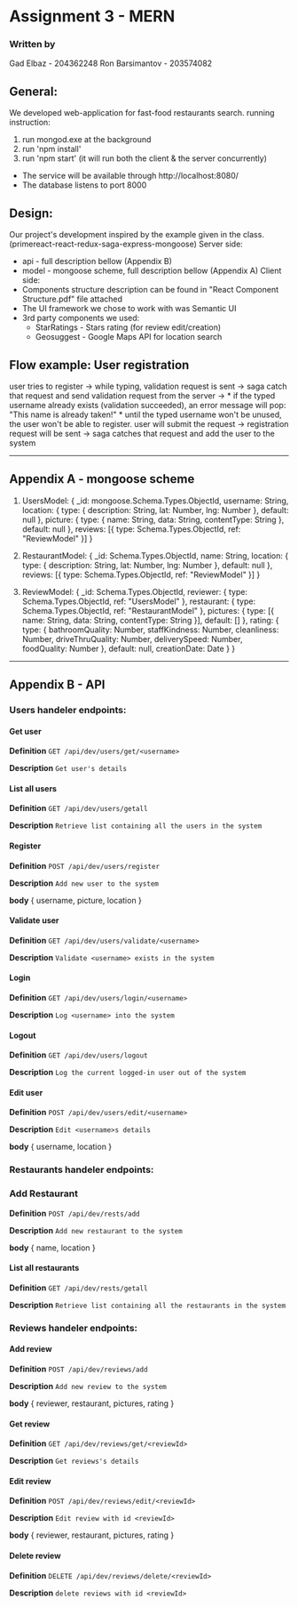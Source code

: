 
# Assignment 3 - MERN

### Written by
Gad Elbaz -  204362248
Ron Barsimantov -  203574082


## General:
We developed web-application for fast-food restaurants search.
running instruction:
  1. run mongod.exe at the background
  2. run 'npm install'
  3. run 'npm start' (it will run both the client & the server concurrently)

* The service will be available through http://localhost:8080/
* The database listens to port 8000


## Design:
Our project's development inspired by the example given in the class. (primereact-react-redux-saga-express-mongoose)
Server side:
  * api - full description bellow (Appendix B)
  * model - mongoose scheme, full description bellow (Appendix A)
Client side:
  * Components structure description can be found in "React Component Structure.pdf" file attached
  * The UI framework we chose to work with was Semantic UI
  * 3rd party components we used: 		
    - StarRatings - Stars rating (for review edit/creation)
    - Geosuggest - Google Maps API for location search


## Flow example: User registration
  user tries to register ->
  while typing, validation request is sent ->
  saga catch that request and send validation request from the server ->
    * if the typed username already exists (validation succeeded), an error message will pop: "This name is already taken!" 
    * until the typed username won't be unused, the user won't be able to register.
  user will submit the request ->
  registration request will be sent ->
  saga catches that request and add the user to the system
		  
-------------------------

## Appendix A - mongoose scheme

1. UsersModel:
  {
    _id: mongoose.Schema.Types.ObjectId,
    username: String,
    location: {
      type: { description: String, lat: Number, lng: Number },
      default: null
    },
    picture: {
      type: { name: String, data: String, contentType: String },
      default: null
    },
    reviews: [{ type: Schema.Types.ObjectId, ref: "ReviewModel" }]
  }

2. RestaurantModel:
  {
    _id: Schema.Types.ObjectId,
    name: String,
    location: {
      type: { description: String, lat: Number, lng: Number },
      default: null
    },
    reviews: [{ type: Schema.Types.ObjectId, ref: "ReviewModel" }]
  }

3. ReviewModel:
  {
    _id: Schema.Types.ObjectId,
    reviewer: { type: Schema.Types.ObjectId, ref: "UsersModel" },
    restaurant: { type: Schema.Types.ObjectId, ref: "RestaurantModel" },
    pictures: {
      type: [{ name: String, data: String, contentType: String }],
      default: []
    },
    rating: {
      type: {
        bathroomQuality: Number,
        staffKindness: Number,
        cleanliness: Number,
        driveThruQuality: Number,
        deliverySpeed: Number,
        foodQuality: Number
      },
      default: null,
      creationDate: Date
    }
  }


-------------------------

## Appendix B - API

### Users handeler endpoints:


#### Get user

**Definition**
`GET /api/dev/users/get/<username>`

**Description**
`Get user's details`


#### List all users

**Definition**
`GET /api/dev/users/getall`

**Description**
`Retrieve list containing all the users in the system`


#### Register

**Definition**
`POST /api/dev/users/register`

**Description**
`Add new user to the system`

**body**
{ username, picture, location }


#### Validate user

**Definition**
`GET /api/dev/users/validate/<username>`

**Description**
`Validate <username> exists in the system`


#### Login

**Definition**
`GET /api/dev/users/login/<username>`

**Description**
`Log <username> into the system`


#### Logout

**Definition**
`GET /api/dev/users/logout`

**Description**
`Log the current logged-in user out of the system`


#### Edit user

**Definition**
`POST /api/dev/users/edit/<username>`

**Description**
`Edit <username>s details`

**body**
{ username, location }



### Restaurants handeler endpoints:


### Add Restaurant

**Definition**
`POST /api/dev/rests/add`

**Description**
`Add new restaurant to the system`

**body**
{ name, location }


#### List all restaurants

**Definition**
`GET /api/dev/rests/getall`

**Description**
`Retrieve list containing all the restaurants in the system`



### Reviews handeler endpoints:


#### Add review

**Definition**
`POST /api/dev/reviews/add`

**Description**
`Add new review to the system`

**body**
{ reviewer, restaurant, pictures, rating }


#### Get review

**Definition**
`GET /api/dev/reviews/get/<reviewId>`

**Description**
`Get reviews's details`


#### Edit review

**Definition**
`POST /api/dev/reviews/edit/<reviewId>`

**Description**
`Edit review with id <reviewId>`

**body**
{ reviewer, restaurant, pictures, rating }


#### Delete review

**Definition**
`DELETE /api/dev/reviews/delete/<reviewId>`

**Description**
`delete reviews with id <reviewId>`

